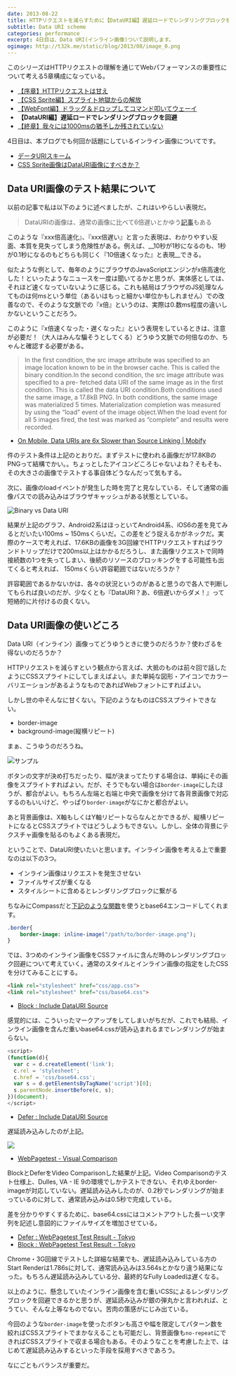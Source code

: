 ```yaml
---
date: 2013-08-22
title: HTTPリクエストを減らすために【DataURI編】遅延ロードでレンダリングブロックを回避
subtitle: Data URI scheme
categories: performance
excerpt: 4日目は、Data URI(インライン画像)ついて説明します。
ogimage: http://t32k.me/static/blog/2013/08/image_0.png
---
```


このシリーズはHTTPリクエストの理解を通じてWebパフォーマンスの重要性について考える5章構成になっている。

+ [【序章】HTTPリクエストは甘え](/mol/log/reduce-http-requests-overview/)
+ [【CSS Sprite編】スプライト地獄からの解放](/mol/log/reduce-http-requests-css-sprite/)
+ [【WebFont編】ドラッグ＆ドロップしてコマンド叩いてウェーイ](/mol/log/reduce-http-requests-webfont/)
+ __【DataURI編】遅延ロードでレンダリングブロックを回避__
+ [【終章】我々には1000msの猶予しか残されていない](/mol/log/reduce-http-requests-one-second/)

4日目は、本ブログでも何回か話題にしているインライン画像についてです。

+ [データURIスキーム](/mol/log/data-uri-scheme/)
+ [CSS Sprite画像はDataURI画像にすべきか？](/mol/log/sprite-image-vs-inline-image/)

## Data URI画像のテスト結果について

以前の記事で私は以下のように述べましたが、これはいやらしい表現だ。

> DataURIの画像は、通常の画像に比べて6倍遅いとかゆう[記事](http://www.mobify.com/blog/data-uris-are-slow-on-mobile/)もある

このような『xxx倍高速化』、『xxx倍遅い』と言った表現は、わかりやすい反面、本質を見失ってしまう危険性がある。例えば、__10秒が1秒になるのも、1秒が0.1秒になるのもどちらも同じく『10倍速くなった』と表現__できる。

似たような例として、毎年のようにブラウザのJavaScriptエンジンがx倍高速化した！といったようなニュースを一度は聞いてるかと思うが、実体感としては、それほど速くなっていないように感じる。これも結局はブラウザのJS処理なんてものは何msという単位（あるいはもっと細かい単位かもしれません）での改善なので、そのような文脈での『x倍』というのは、実際は0.数ms程度の違いしかないということだろう。

このように『x倍速くなった・遅くなった』という表現をしているときは、注意が必要だ！（大人はみんな騙そうとしてくる）どうゆう文脈での何倍なのか、ちゃんと確認する必要がある。

> In the first condition, the src image attribute was specified to an image location known to be in the browser cache. This is called the binary condition.In the second condition, the src image attribute was specified to a pre- fetched data URI of the same image as in the first condition. This is called the data URI condition.Both conditions used the same image, a 17.8kB PNG. In both conditions, the same image was materialized 5 times. Materialization completion was measured by using the “load” event of the image object.When the load event for all 5 images fired, the test was marked as “complete” and results were recorded.

+ [On Mobile, Data URIs are 6x Slower than Source Linking | Mobify](http://www.mobify.com/blog/data-uris-are-slow-on-mobile/)

件のテスト条件は上記のとおりだ。まずテストに使われる画像だが17.8KBのPNGって結構でかい。。ちょっとしたアイコンどころじゃないよね？そもそも、その大きさの画像でテストする事自体どうなんだって気もする。

次に、画像のloadイベントが発生した時を完了と見なしている、そして通常の画像パスでの読み込みはブラウザキャッシュがある状態としている。

![Binary vs Data URI](http://t32k.me/static/blog/2013/08/image_0.png)

結果が上記のグラフ、Android2系はほっといてAndroid4系、iOS6の差を見てみるとだいたい100ms ~ 150msくらいだ。この差をどう捉えるかがネックだ。実際のケースで考えれば、17.6KBの画像を3G回線でHTTPリクエストすればラウンドトリップだけで200ms以上はかかるだろうし、また画像リクエストで同時接続数の1つを失ってしまい、後続のリソースのブロッキングをする可能性も出てくると考えれば、 150msくらい許容範囲ではないだろうか？

許容範囲であるかないかは、各々の状況というのがあると思うので各人で判断してもられば良いのだが、少なくとも『DataURI？あ、6倍遅いからダメ！』って短絡的に片付けるの良くない。


## Data URI画像の使いどころ

Data URI（インライン）画像ってどうゆうときに使うのだろうか？使わざるを得ないのだろうか？

HTTPリクエストを減らすという観点から言えば、大抵のものは前々回で話したようにCSSスプライトにしてしまえばよい。また単純な図形・アイコンでカラーバリエーションがあるようなものであればWebフォントにすればよい。

しかし世の中そんなに甘くない。下記のようなものはCSSスプライトできない。

+ border-image
+ background-image(縦横リピート)

まぁ、こうゆうのだろうね。

![サンプル](http://t32k.me/static/blog/2013/08/ss1.png)

ボタンの文字が決め打ちだったり、幅が決まってたりする場合は、単純にその画像をスプライトすればよい。だが、そうでもない場合は`border-image`にしたほうが、都合がよい。もちろん左端と右端と中央で画像を分けて各背景画像で対応するのもいいけど、やっぱり`border-image`がなにかと都合がよい。

あと背景画像は、X軸もしくはY軸リピートならなんとかできるが、縦横リピートになるとCSSスプライトではどうしようもできない。しかし、全体の背景にテクスチャ画像を貼るのもよくある表現だ。

ということで、DataURI使いたいと思います。インライン画像を考える上で重要なのは以下の3つ。

+ インライン画像はリクエストを発生させない
+ ファイルサイズが重くなる
+ スタイルシートに含めるとレンダリングブロックに繋がる

ちなみにCompassだと[下記のような関数](http://compass-style.org/reference/compass/helpers/inline-data/)を使うとbase64エンコードしてくれます。

```sass
.border{
    border-image: inline-image("/path/to/border-image.png");
}
```

では、3つめのインライン画像をCSSファイルに含んだ時のレンダリングブロック回避について考えていく。通常のスタイルとインライン画像の指定をしたCSSを分けてみることにする。

```html
<link rel="stylesheet" href="css/app.css">
<link rel="stylesheet" href="css/base64.css">
```

+ [Block : Include DataURI Source](https://dl.dropboxusercontent.com/u/356242/test/include-datauri/block.html)

感覚的には、こういったマークアップをしてしまいがちだが、これでも結局、インライン画像を含んだ重いbase64.cssが読み込まれるまでレンダリングが始まらない。

```javascript
<script>
(function(d){
  var c = d.createElement('link');
  c.rel = 'stylesheet';
  c.href = 'css/base64.css';
  var s = d.getElementsByTagName('script')[0];
  s.parentNode.insertBefore(c, s);
})(document);
</script>
```
+ [Defer : Include DataURI Source](https://dl.dropboxusercontent.com/u/356242/test/include-datauri/index.html)

遅延読み込みしたのが上記。

![](http://t32k.me/static/blog/2013/08/ss11.png)

+ [WebPagetest - Visual Comparison](http://www.webpagetest.org/video/compare.php?tests=130815_WY_66F,130815_9R_66G)

BlockとDeferをVideo Comparisonした結果が上記。Video Comparisonのテスト仕様上、Dulles, VA - IE 9の環境でしかテストできない、それゆえborder-imageが対応していない。遅延読み込みしたのが、0.2秒でレンダリングが始まっているのに対して、通常読み込みは0.5秒で完成している。

差を分かりやすくするために、base64.cssにはコメントアウトした長ーい文字列を記述し意図的にファイルサイズを増加させている。

+ [Defer : WebPagetest Test Result - Tokyo](http://www.webpagetest.org/result/130815_HC_66Z/)
+ [Block : WebPagetest Test Result - Tokyo](http://www.webpagetest.org/result/130817_22_D68/)

Chrome・3G回線でテストした詳細な結果でも、遅延読み込みしている方のStart Renderは1.786sに対して、通常読み込みは3.564sとかなり違う結果になった。もちろん遅延読み込みしている分、最終的なFully Loadedは遅くなる。

以上のように、懸念していたインライン画像を含む重いCSSによるレンダリングブロックを回避できるかと思うが、遅延読み込みが銀の弾丸かと言われれば、とうてい、そんな上等なものでない。苦肉の策感がにじみ出ている。

今回のような`border-image`を使ったボタンも高さや幅を限定してパターン数を絞ればCSSスプライトでまかなえることも可能だし、背景画像も`no-repeat`にできればCSSスプライトで収まる場合もある。そのようなことを考慮した上で、はじめて遅延読み込みするといった手段を採用すべきであろう。

なにごともバランスが重要だ。

